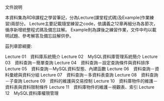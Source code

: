文件說明

本資料集為RDB課程之學習筆記，分為Lecture(課堂程式碼)及Example(作業練習)兩部分。
Lecture主要記載隨堂練習之code，依講義之12章再細分為各節次，循序新增統整程式碼及備忘註解。
Example則為課後之練習作業，文件中均以載明試題、參考解答及備忘註解供參。


茲列章節綱要:

Lecture 01　資料庫系統簡介
Lecture 02　MySQL資料庫管理系統簡介
Lecture 03　資料查詢－簡單查詢
Lecture 04　資料查詢－設定查詢條件與資料排序
Lecture 05　資料查詢－MySQL資料型態、內建函數
Lecture 06　資料查詢－資料彙總與資料分組
Lecture 07　資料查詢－多資料表查詢
Lecture 08　資料查詢－子查詢
Lecture 09　資料的維護與交易控制
Lecture 10　資料庫物件的維護－資料表與資料限制條件
Lecture 11　資料庫物件的維護－視觀表、索引
Lecture 12　MySQL資料庫權限管理 
